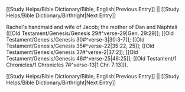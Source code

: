 [[Study Helps/Bible Dictionary/Bible, English|Previous Entry]]  ||  [[Study Helps/Bible Dictionary/Birthright|Next Entry]]

 Rachel's handmaid and wife of Jacob; the mother of Dan and Naphtali ([[Old Testament/Genesis/Genesis 29#^verse-29|Gen. 29:29]]; [[Old Testament/Genesis/Genesis 30#^verse-3|30:3-7]]; [[Old Testament/Genesis/Genesis 35#^verse-22|35:22, 25]]; [[Old Testament/Genesis/Genesis 37#^verse-2|37:2]]; [[Old Testament/Genesis/Genesis 46#^verse-25|46:25]]; [[Old Testament/1 Chronicles/1 Chronicles 7#^verse-13|1 Chr. 7:13]]).

[[Study Helps/Bible Dictionary/Bible, English|Previous Entry]]  ||  [[Study Helps/Bible Dictionary/Birthright|Next Entry]]
